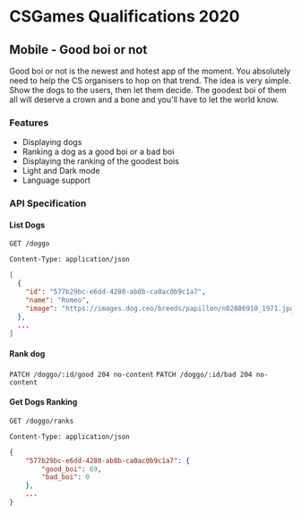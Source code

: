 # CSGames Qualifications 2020

## Mobile - Good boi or not

Good boi or not is the newest and hotest app of the moment. You absolutely need to help the CS organisers to hop on that trend. The idea is very simple. Show the dogs to the users, then let them decide. The goodest boi of them all will deserve a crown and a bone and you'll have to let the world know.

### Features

- Displaying dogs
- Ranking a dog as a good boi or a bad boi
- Displaying the ranking of the goodest bois
- Light and Dark mode
- Language support

### API Specification

#### List Dogs

`GET /doggo`

```
Content-Type: application/json
```

```json
[
  {
    "id": "577b29bc-e6dd-4280-ab8b-ca0ac0b9c1a7",
    "name": "Romeo",
    "image": "https://images.dog.ceo/breeds/papillon/n02086910_1971.jpg"
  },
  ...
]
```

#### Rank dog

`PATCH /doggo/:id/good 204 no-content`
`PATCH /doggo/:id/bad 204 no-content`

#### Get Dogs Ranking

`GET /doggo/ranks`

```
Content-Type: application/json
```

```json
{
    "577b29bc-e6dd-4280-ab8b-ca0ac0b9c1a7": {
        "good_boi": 69,
        "bad_boi": 0
    },
    ...
}
```

